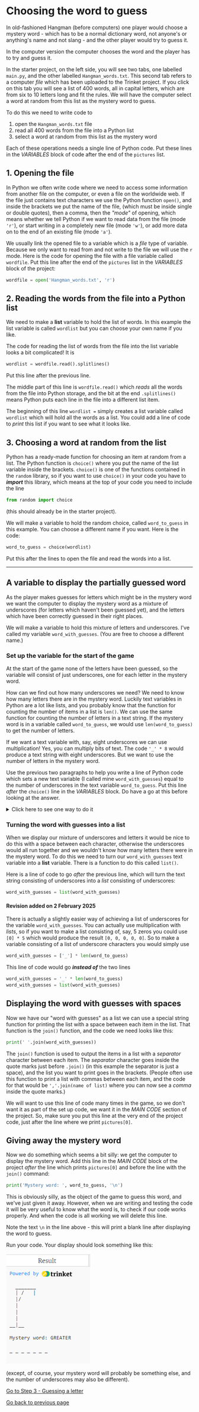 # Choosing the word to guess

In old-fashioned Hangman (before computers) one player would choose a mystery word - which has to be a normal dictionary word, not anyone's or anything's name and not slang - and the other player would try to guess it.

In the computer version the computer chooses the word and the player has to try and guess it.

In the starter project, on the left side, you will see two tabs, one labelled ```main.py```, and the other labelled ```Hangman_words.txt```. This second tab refers to a computer *file* which has been uploaded to the Trinket project. If you click on this tab you will see a list of 400 words, all in capital letters, which are from six to 10 letters long and fit the rules. We will have the computer select a word at random from this list as the mystery word to guess.

To do this we need to write code to

1. open the ```Hangman_words.txt``` file
2. read all 400 words from the file into a Python list
3. select a word at random from this list as the mystery word

Each of these operations needs a single line of Python code. Put these lines in the *VARIABLES* block of code after the end of the ```pictures``` list.

## 1. Opening the file

In Python we often write code where we need to access some information from another file on the computer, or even a file on the worldwide web. If the file just contains text characters we use the Python function ```open()```, and inside the brackets we put the name of the file, (which must be inside single or double quotes), then a comma,  then the *"mode"* of opening, which means whether we tell Python if we want to read data from the file (mode ```'r'```), or  start writing in a completely new file (mode ```'w'```), or add more data on to the end of an existing file (mode ```'a'```).

We usually link the opened file to a variable which is a *file* type of variable. Because we only want to read from and not write to the file we will use the ```r``` mode. Here is the code for opening the file with a file variable called ```wordfile```. Put this line after the end of the ```pictures``` list in the *VARIABLES* block of the project:

```python
wordfile = open('Hangman_words.txt', 'r')
```

## 2. Reading the words from the file into a Python list

We need to make a **list** variable to hold the list of words. In this example the list variable is called ```wordlist``` but you can choose your own name if you like.

The code for reading the list of words from the file into the list variable looks a bit complicated! It is

```python
wordlist = wordfile.read().splitlines()
```

Put this line after the previous line.

The middle part of this line is ```wordfile.read()``` which *reads* all the words from the file into Python storage, and the bit at the end ```.splitlines()``` means Python puts each line in the file into a different list item.

The beginning of this line ```wordlist =``` simply creates a list variable called ```wordlist``` which will hold all the words as a list. You could add a line of code to *print* this list if you want to see what it looks like.

## 3. Choosing a word at random from the list

Python has a ready-made function for choosing an item at random from a list. The Python function is ```choice()``` where you put the name of the list variable inside the brackets. ```choice()``` is one of the functions contained in the ```random``` library, so if you want to use ```choice()``` in your code you have to ***import*** this library, which means at the top of your code you need to include the line

```python
from random import choice
```

(this should already be in the starter project). 

We will make a variable to hold the random choice, called ```word_to_guess``` in this example. You can choose a different name if you want. Here is the code:

```python
word_to_guess = choice(wordlist)
```

Put this after the lines to open the file and read the words into a list.

---

## A variable to display the partially guessed word

As the player makes guesses for letters which might be in the mystery word we want the computer to display the mystery word as a mixture of underscores (for letters which haven't been guessed yet), and the letters which have been correctly guessed in their right places.

We will make a variable to hold this mixture of letters and underscores. I've called my variable ```word_with_guesses```. (You are free to choose a different name.)

### Set up the variable for the start of the game

At the start of the game none of the letters have been guessed, so the variable will consist of just underscores, one for each letter in the mystery word.

How can we find out how many underscores we need? We need to know how many letters there are in the mystery word. Luckily text variables in Python are a lot like lists, and you probably know that the function for counting the number of items in a list is ```len()```. We can use the same function for counting the number of letters in a text string. If the mystery word is in a variable called ```word_to_guess```, we would use ```len(word_to_guess)``` to get the number of letters.

If we want a text variable with, say,  eight underscores we can use multiplication! Yes, you can multiply bits of text. The code ```'_' * 8``` would produce a text string with eight underscores. But we want to use the number of letters in the mystery word.

Use the previous two paragraphs to help you write a line of Python code which sets a new text variable (I called mine ```word_with_guesses```) equal to the number of underscores in the text variable ```word_to_guess```. Put this line *after* the ```choice()``` line in the *VARIABLES* block. Do have a go at this before looking at the answer.

<details><summary>Click here to see one way to do it</summary>

```python
word_with_guesses = '_' * len(word_to_guess)
```
  
</details>

<p>

### Turning the word with guesses into a list

When we display our mixture of underscores and letters it would be nice to do this with a space between each character, otherwise the underscores would all run together and we wouldn't know how many letters there were in the mystery word. To do this we need to turn our ```word_with_guesses``` text variable into a **list** variable. There is a function to do this called ```list()```.

Here is a line of code to go *after* the previous line, which will turn the text string consisting of underscores into a *list* consisting of underscores:

```python
word_with_guesses = list(word_with_guesses)
```

#### Revision added on 2 February 2025

There is actually a slightly easier way of achieving a list of underscores for the variable ```word_with_guesses```. You can actually use multiplication with *lists*, so if you want to make a list consisting of, say, 5 zeros you could use ```[0] * 5``` which would produce the result ```[0, 0, 0, 0, 0]```. So to make a variable consisting of a list of underscore characters you would simply use

```python
word_with_guesses = ['_'] * len(word_to_guess)
```

This line of code would go ***instead of*** the two lines

```python
word_with_guesses = '_' * len(word_to_guess)
word_with_guesses = list(word_with_guesses)
```

## Displaying the word with guesses with spaces

Now we have our "word with guesses" as a list we can use a special string function for printing the list with a space between each item in the list. That function is the ```join()``` function, and the code we need looks like this:

```python
print(' '.join(word_with_guesses))
```

The ```join()``` function is used to output the items in a list with a *separator* character between each item. The *separator* character goes inside the quote marks just before ```.join()``` (in this example the separator is just a space), and the list you want to print goes in the brackets. (People often use this function to print a list with commas between each item, and the code for that would be ```','.join(name of list)``` where you can now see a *comma* inside the quote marks.)

We will want to use this line of code many times in the game, so we don't want it as part of the set up code, we want it in the *MAIN CODE* section of the project. So, make sure you put this line at the very end of the project code, just after the line where we print ```pictures[0]```.

## Giving away the mystery word

Now we do something which seems a bit silly: we get the computer to display the mystery word. Add this line in the *MAIN CODE* block of the project *after* the line which prints ```pictures[0]``` and before the line with the ```join()``` command:

```python
print('Mystery word: ', word_to_guess, '\n')
```

This is obviously silly, as the object of the game to guess this word, and we've just given it away. However, when we are writing and testing the code it will be very useful to know what the word is, to check if our code works properly. And when the code is all working we will delete this line.

Note the text ```\n``` in the line above - this will print a blank line after displaying the word to guess.

Run your code. Your display should look something like this:

![Step 2 display](step2.png "Display so far")

(except, of course, your mystery word will probably be something else, and the number of underscores may also be different).

[Go to Step 3 - Guessing a letter](../step03-guessing_a_letter/STEP3.md)

[Go back to previous page](../step01-list_of_pictures/STEP1.md)
